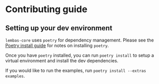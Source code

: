 # Contributing guide

## Setting up your dev environment

`lembas-core` uses `poetry` for dependency management.
Please see the [Poetry install guide](https://python-poetry.org/docs/#installation) for notes on
installing `poetry`.

Once you have `poetry` installed, you can run `poetry install` to setup a virtual environment and
install the dev dependencies.

If you would like to run the examples, run `poetry install --extras examples`.
